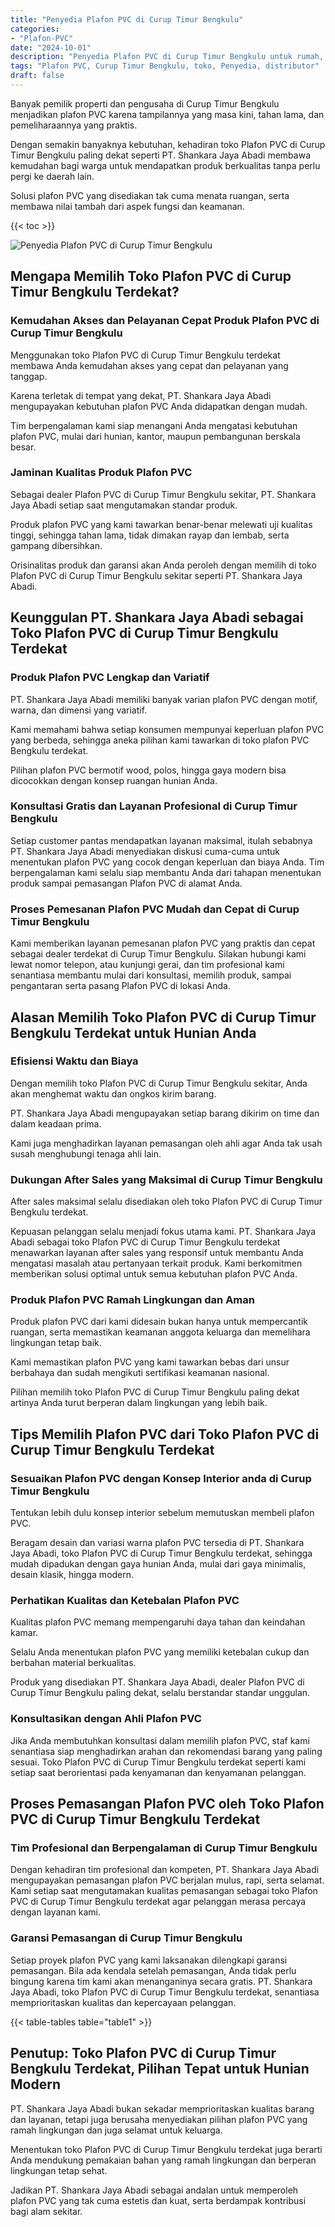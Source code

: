 ```yaml
---
title: "Penyedia Plafon PVC di Curup Timur Bengkulu"
categories: 
- "Plafon-PVC"
date: "2024-10-01"
description: "Penyedia Plafon PVC di Curup Timur Bengkulu untuk rumah, perkantoran, serta gerai. Material unggulan, beragam motif, warna elegan, beserta servis pemasangan ditangani oleh teknisi berpengalaman dan kepastian resmi!|Servis penyediaan Plafon PVC di Curup Timur Bengkulu bagi kebutuhan hunian, perkantoran, atau toko, beserta produk terbaik dan penempatan oleh teknisi berpengalaman dan garansi resmi.|Pilihan Plafon PVC di Curup Timur Bengkulu yang terbukti bagi hunian, perkantoran, serta ritel, dengan plafon berkualitas dan penempatan dikerjakan oleh teknisi berpengalaman dan garansi resmi.|Penjualan Plafon PVC di Curup Timur Bengkulu untuk tempat tinggal, office, serta toko, dengan plafon terbaik dan instalasi ditangani oleh tenaga ahli ahli, lengkap beserta garansi resmi.}"
tags: "Plafon PVC, Curup Timur Bengkulu, toko, Penyedia, distributor"
draft: false
---
```


Banyak pemilik properti dan pengusaha di Curup Timur Bengkulu menjadikan plafon PVC karena tampilannya yang masa kini, tahan lama, dan pemeliharaannya yang praktis.

Dengan semakin banyaknya kebutuhan, kehadiran toko Plafon PVC di Curup Timur Bengkulu paling dekat seperti PT. Shankara Jaya Abadi membawa kemudahan bagi warga untuk mendapatkan produk berkualitas tanpa perlu pergi ke daerah lain.

Solusi plafon PVC yang disediakan tak cuma menata ruangan, serta membawa nilai tambah dari aspek fungsi dan keamanan.

{{< toc >}}

![Penyedia Plafon PVC di Curup Timur Bengkulu](/images/Plafon-PVC/Penyedia-Plafon-PVC-di-Curup-Timur-Bengkulu.png)


## Mengapa Memilih Toko Plafon PVC di Curup Timur Bengkulu Terdekat?

### Kemudahan Akses dan Pelayanan Cepat Produk Plafon PVC di Curup Timur Bengkulu

Menggunakan toko Plafon PVC di Curup Timur Bengkulu terdekat membawa Anda kemudahan akses yang cepat dan pelayanan yang tanggap.

Karena terletak di tempat yang dekat, PT. Shankara Jaya Abadi mengupayakan kebutuhan plafon PVC Anda didapatkan dengan mudah.

Tim berpengalaman kami siap menangani Anda mengatasi kebutuhan plafon PVC, mulai dari hunian, kantor, maupun pembangunan berskala besar.

### Jaminan Kualitas Produk Plafon PVC

Sebagai dealer Plafon PVC di Curup Timur Bengkulu sekitar, PT. Shankara Jaya Abadi setiap saat mengutamakan standar produk.

Produk plafon PVC yang kami tawarkan benar-benar melewati uji kualitas tinggi, sehingga tahan lama, tidak dimakan rayap dan lembab, serta gampang dibersihkan.

Orisinalitas produk dan garansi akan Anda peroleh dengan memilih di toko Plafon PVC di Curup Timur Bengkulu sekitar seperti PT. Shankara Jaya Abadi.

## Keunggulan PT. Shankara Jaya Abadi sebagai Toko Plafon PVC di Curup Timur Bengkulu Terdekat

### Produk Plafon PVC Lengkap dan Variatif

PT. Shankara Jaya Abadi memiliki banyak varian plafon PVC dengan motif, warna, dan dimensi yang variatif.

Kami memahami bahwa setiap konsumen mempunyai keperluan plafon PVC yang berbeda, sehingga aneka pilihan kami tawarkan di toko plafon PVC Bengkulu terdekat.

Pilihan plafon PVC bermotif wood, polos, hingga gaya modern bisa dicocokkan dengan konsep ruangan hunian Anda.

### Konsultasi Gratis dan Layanan Profesional di Curup Timur Bengkulu

Setiap customer pantas mendapatkan layanan maksimal, itulah sebabnya PT. Shankara Jaya Abadi menyediakan diskusi cuma-cuma untuk menentukan plafon PVC yang cocok dengan keperluan dan biaya Anda. Tim berpengalaman kami selalu siap membantu Anda dari tahapan menentukan produk sampai pemasangan Plafon PVC di alamat Anda.

### Proses Pemesanan Plafon PVC Mudah dan Cepat di Curup Timur Bengkulu

Kami memberikan layanan pemesanan plafon PVC yang praktis dan cepat sebagai dealer terdekat di Curup Timur Bengkulu. Silakan hubungi kami lewat nomor telepon, atau kunjungi gerai, dan tim profesional kami senantiasa membantu mulai dari konsultasi, memilih produk, sampai pengantaran serta pasang Plafon PVC di lokasi Anda.

## Alasan Memilih Toko Plafon PVC di Curup Timur Bengkulu Terdekat untuk Hunian Anda

### Efisiensi Waktu dan Biaya

Dengan memilih toko Plafon PVC di Curup Timur Bengkulu sekitar, Anda akan menghemat waktu dan ongkos kirim barang.

PT. Shankara Jaya Abadi mengupayakan setiap barang dikirim on time dan dalam keadaan prima.

Kami juga menghadirkan layanan pemasangan oleh ahli agar Anda tak usah susah menghubungi tenaga ahli lain.

### Dukungan After Sales yang Maksimal di Curup Timur Bengkulu

After sales maksimal selalu disediakan oleh toko Plafon PVC di Curup Timur Bengkulu terdekat.

Kepuasan pelanggan selalu menjadi fokus utama kami. PT. Shankara Jaya Abadi sebagai toko Plafon PVC di Curup Timur Bengkulu terdekat menawarkan layanan after sales yang responsif untuk membantu Anda mengatasi masalah atau pertanyaan terkait produk. Kami berkomitmen memberikan solusi optimal untuk semua kebutuhan plafon PVC Anda.

### Produk Plafon PVC Ramah Lingkungan dan Aman

Produk plafon PVC dari kami didesain bukan hanya untuk mempercantik ruangan, serta memastikan keamanan anggota keluarga dan memelihara lingkungan tetap baik.

Kami memastikan plafon PVC yang kami tawarkan bebas dari unsur berbahaya dan sudah mengikuti sertifikasi keamanan nasional.

Pilihan memilih toko Plafon PVC di Curup Timur Bengkulu paling dekat artinya Anda turut berperan dalam lingkungan yang lebih baik.

## Tips Memilih Plafon PVC dari Toko Plafon PVC di Curup Timur Bengkulu Terdekat

### Sesuaikan Plafon PVC dengan Konsep Interior anda di Curup Timur Bengkulu

Tentukan lebih dulu konsep interior sebelum memutuskan membeli plafon PVC.

Beragam desain dan variasi warna plafon PVC tersedia di PT. Shankara Jaya Abadi, toko Plafon PVC di Curup Timur Bengkulu terdekat, sehingga mudah dipadukan dengan gaya hunian Anda, mulai dari gaya minimalis, desain klasik, hingga modern.

### Perhatikan Kualitas dan Ketebalan Plafon PVC

Kualitas plafon PVC memang mempengaruhi daya tahan dan keindahan kamar.

Selalu Anda menentukan plafon PVC yang memiliki ketebalan cukup dan berbahan material berkualitas.

Produk yang disediakan PT. Shankara Jaya Abadi, dealer Plafon PVC di Curup Timur Bengkulu paling dekat, selalu berstandar standar unggulan.

### Konsultasikan dengan Ahli Plafon PVC

Jika Anda membutuhkan konsultasi dalam memilih plafon PVC, staf kami senantiasa siap menghadirkan arahan dan rekomendasi barang yang paling sesuai. Toko Plafon PVC di Curup Timur Bengkulu terdekat seperti kami setiap saat berorientasi pada kenyamanan dan kenyamanan pelanggan.

## Proses Pemasangan Plafon PVC oleh Toko Plafon PVC di Curup Timur Bengkulu Terdekat

### Tim Profesional dan Berpengalaman di Curup Timur Bengkulu

Dengan kehadiran tim profesional dan kompeten, PT. Shankara Jaya Abadi mengupayakan pemasangan plafon PVC berjalan mulus, rapi, serta selamat. Kami setiap saat mengutamakan kualitas pemasangan sebagai toko Plafon PVC di Curup Timur Bengkulu terdekat agar pelanggan merasa percaya dengan layanan kami.

### Garansi Pemasangan di Curup Timur Bengkulu

Setiap proyek plafon PVC yang kami laksanakan dilengkapi garansi pemasangan. Bila ada kendala setelah pemasangan, Anda tidak perlu bingung karena tim kami akan menanganinya secara gratis. PT. Shankara Jaya Abadi, toko Plafon PVC di Curup Timur Bengkulu terdekat, senantiasa memprioritaskan kualitas dan kepercayaan pelanggan.

{{< table-tables table="table1" >}}

## Penutup: Toko Plafon PVC di Curup Timur Bengkulu Terdekat, Pilihan Tepat untuk Hunian Modern

PT. Shankara Jaya Abadi bukan sekadar memprioritaskan kualitas barang dan layanan, tetapi juga berusaha menyediakan pilihan plafon PVC yang ramah lingkungan dan juga selamat untuk keluarga.

Menentukan toko Plafon PVC di Curup Timur Bengkulu terdekat juga berarti Anda mendukung pemakaian bahan yang ramah lingkungan dan berperan lingkungan tetap sehat.

Jadikan PT. Shankara Jaya Abadi sebagai andalan untuk memperoleh plafon PVC yang tak cuma estetis dan kuat, serta berdampak kontribusi bagi alam sekitar.